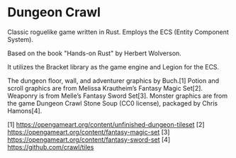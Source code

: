 # Dungeon Crawl

Classic roguelike game written in Rust. Employs the ECS (Entity Component System). 

Based on the book "Hands-on Rust" by Herbert Wolverson.

It utilizes the Bracket library as the game engine and Legion for the ECS.

The dungeon floor, wall, and adventurer graphics by Buch.[1]
Potion and scroll graphics are from Melissa Krautheim’s Fantasy Magic Set[2].
Weaponry is from Melle’s Fantasy Sword Set[3].
Monster graphics are from the game Dungeon Crawl Stone Soup (CC0 license), packaged
by Chris Hamons[4].

[1] https://opengameart.org/content/unfinished-dungeon-tileset
[2] https://opengameart.org/content/fantasy-magic-set
[3] https://opengameart.org/content/fantasy-sword-set
[4] https://github.com/crawl/tiles
